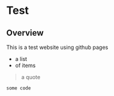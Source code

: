 # Test
## Overview
This is a test website using github pages

* a list
* of items

> a quote

`some code`



